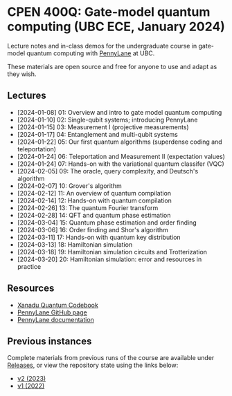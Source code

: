 # CPEN 400Q: Gate-model quantum computing (UBC ECE, January 2024)

Lecture notes and in-class demos for the undergraduate course in gate-model quantum computing with [PennyLane](https://github.com/PennyLaneAI/pennylane/) at UBC. 

These materials are open source and free for anyone to use and adapt as they
wish.

## Lectures

 - [2024-01-08] 01: Overview and intro to gate model quantum computing
 - [2024-01-10] 02: Single-qubit systems; introducing PennyLane
 - [2024-01-15] 03: Measurement I (projective measurements)
 - [2024-01-17] 04: Entanglement and multi-qubit systems 
 - [2024-01-22] 05: Our first quantum algorithms (superdense coding and teleportation)
 - [2024-01-24] 06: Teleportation and Measurement II (expectation values)
 - [2024-01-24] 07: Hands-on with the variational quantum classifer (VQC)
 - [2024-02-05] 09: The oracle, query complexity, and Deutsch's algorithm
 - [2024-02-07] 10: Grover's algorithm
 - [2024-02-12] 11: An overview of quantum compilation 
 - [2024-02-14] 12: Hands-on with quantum compilation
 - [2024-02-26] 13: The quantum Fourier transform
 - [2024-02-28] 14: QFT and quantum phase estimation
 - [2024-03-04] 15: Quantum phase estimation and order finding
 - [2024-03-06] 16: Order finding and Shor's algorithm
 - [2024-03-11] 17: Hands-on with quantum key distribution
 - [2024-03-13] 18: Hamiltonian simulation
 - [2024-03-18] 19: Hamiltonian simulation circuits and Trotterization
 - [2024-03-20] 20: Hamiltonian simulation: error and resources in practice
 
## Resources

 - [Xanadu Quantum Codebook](https://codebook.xanadu.ai/)
 - [PennyLane GitHub page](https://github.com/PennyLaneAI/pennylane/) 
 - [PennyLane documentation](https://pennylane.readthedocs.io/en/stable/)

## Previous instances

Complete materials from previous runs of the course are available under
[Releases](https://github.com/glassnotes/CPEN-400Q/releases), or view the
repository state using the links below:
 
 * [v2 (2023)](https://github.com/glassnotes/CPEN-400Q/tree/19060632843f782f1e9c510694d2fb2140ffe61a)
 * [v1 (2022)](https://github.com/glassnotes/CPEN-400Q/tree/e3a116153d07c8fa644d6ba88c3fe60259b9731f)
